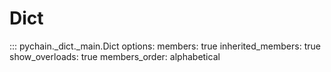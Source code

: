 # Dict

::: pychain._dict._main.Dict
    options:
      members: true
      inherited_members: true
      show_overloads: true
      members_order: alphabetical
